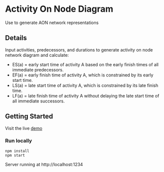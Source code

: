 # Activity On Node Diagram
Use to generate AON network representations

## Details
Input activities, predecessors, and durations to generate activity on node network diagram and calculate:
- ES(a) = early start time of activity A based on the early finish times of all immediate predecessors. 
- EF(a) = early finish time of activity A, which is constrained by its early start time. 
- LS(a) = late start time of activity A, which is constrained by its late finish time. 
- LF(a) = late finish time of activity A without delaying the late start time of all immediate successors. 

## Getting Started

Visit the live [demo](https://flowor.github.io/activity-on-node/)

### Run locally
```
npm install
npm start
```
Server running at http://localhost:1234
